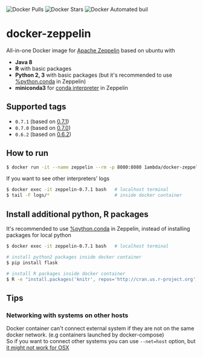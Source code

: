 ![Docker Pulls](https://img.shields.io/docker/pulls/1ambda/docker-zeppelin.svg) ![Docker Stars](https://img.shields.io/docker/stars/1ambda/docker-zeppelin.svg) ![Docker Automated buil](https://img.shields.io/docker/automated/1ambda/zeppelin-docker.svg)

# docker-zeppelin

All-in-one Docker image for [Apache Zeppelin](http://zeppelin.apache.org) based on ubuntu with

- **Java 8**
- **R** with basic packages
- **Python 2, 3** with basic packages (but it's recommended to use [%python.conda](http://zeppelin.apache.org/docs/0.7.1/interpreter/python.html#conda) in Zeppelin)
- **miniconda3** for [conda interpreter](http://zeppelin.apache.org/docs/0.7.1/interpreter/python.html#conda) in Zeppelin

## Supported tags

* `0.7.1` (based on [0.7.1](https://github.com/1ambda/docker-zeppelin/blob/master/0.7.1/Dockerfile))
* `0.7.0` (based on [0.7.0](https://github.com/1ambda/docker-zeppelin/blob/master/0.7.0/Dockerfile))
* `0.6.2` (based on [0.6.2](https://github.com/1ambda/docker-zeppelin/blob/master/0.6.2/Dockerfile))

## How to run 

```bash
$ docker run -it --name zeppelin --rm -p 8080:8080 1ambda/docker-zeppelin:0.7.1
```

If you want to see other interpreters' logs

```bash
$ docker exec -it zeppelin-0.7.1 bash   # localhost terminal
$ tail -F logs/*                        # inside docker container 
```

## Install additional python, R packages

It's recommended to use [%python.conda](http://zeppelin.apache.org/docs/0.7.1/interpreter/python.html#conda) in Zeppelin, instead of installing packages for local python

```bash
$ docker exec -it zeppelin-0.7.1 bash   # localhost terminal

# install python2 packages inside docker container
$ pip install flask

# install R packages inside docker container
$ R -e "install.packages('knitr', repos='http://cran.us.r-project.org')"
```

## Tips

### Networking with systems on other hosts

Docker container can't connect external system if they are not on the same docker network. (e.g containers launched by docker-compose)  
So if you want to connect other systems you can use `--net=host` option, but [it might not work for OSX](https://github.com/docker/for-mac/issues/68) 

